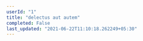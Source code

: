 ```yaml
---
userId: "1"
title: "delectus aut autem"
completed: False
last_updated: "2021-06-22T11:10:18.262249+05:30"
---
```

